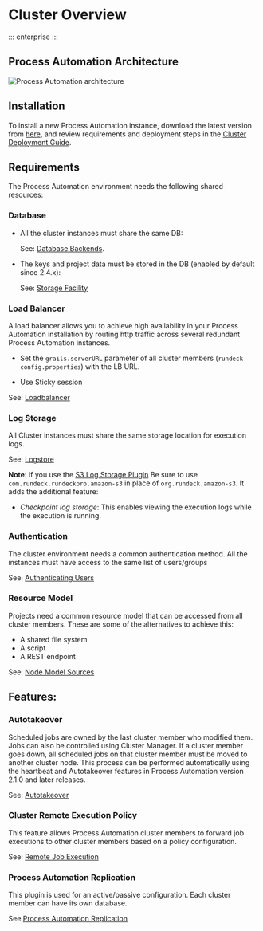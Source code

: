 # Cluster Overview

::: enterprise
:::

## Process Automation Architecture
![Process Automation architecture](~@assets/img/SingleCluster.png)

## Installation
To install a new Process Automation instance, download the latest version from [here](https://www.rundeck.com/downloads), and review requirements and deployment steps in the <a href="/docs/files/pa-deployment-guide.pdf" download>Cluster Deployment Guide</a>.

## Requirements
The Process Automation environment needs the following shared resources:

### Database
- All the cluster instances must share the same DB:

  See: [Database Backends](/administration/configuration/database/index.md).

- The keys and project data must be stored in the DB (enabled by default since 2.4.x):

  See: [Storage Facility](/administration/configuration/storage-facility.md)

### Load Balancer
A load balancer allows you to achieve high availability in your Process Automation installation by routing http traffic across several redundant Process Automation instances.

- Set the `grails.serverURL` parameter of all cluster members (`rundeck-config.properties`) with the LB URL.

- Use Sticky session

See: [Loadbalancer](/administration/cluster/loadbalancer/index.md)

### Log Storage
All Cluster instances must share the same storage location for execution logs.

See: [Logstore](/administration/cluster/logstore/index.md)

**Note**: If you use the [S3 Log Storage Plugin](/administration/cluster/logstore/s3.md) Be sure to use `com.rundeck.rundeckpro.amazon-s3` in place of `org.rundeck.amazon-s3`. It adds the additional feature:

- _Checkpoint log storage_: This enables viewing the execution logs while the execution is running.

### Authentication
The cluster environment needs a common authentication method. All the instances must have access to the same list of users/groups

See: [Authenticating Users](/administration/security/authentication.md)

### Resource Model
Projects need a common resource model that can be accessed from all cluster members. These are some of the alternatives to achieve this:

- A shared file system
- A script
- A REST endpoint

See: [Node Model Sources](/manual/projects/resource-model-sources/index.md)

## Features:

### Autotakeover
Scheduled jobs are owned by the last cluster member who modified them. Jobs can also be controlled using Cluster Manager. If a cluster member goes down, all scheduled jobs on that cluster member must be moved to another cluster node. This process can be performed automatically using the heartbeat and Autotakeover features in Process Automation version 2.1.0 and later releases.

See: [Autotakeover](/administration/cluster/autotakeover/index.md)

### Cluster Remote Execution Policy
This feature allows Process Automation cluster members to forward job executions to other cluster members based on a policy configuration.

See: [Remote Job Execution](/administration/configuration/remote-job-execution.md)

### Process Automation Replication
This plugin is used for an active/passive configuration. Each cluster member can have its own database.

See [Process Automation Replication](/administration/cluster/replication/index.md)